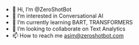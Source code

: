 - 👋 Hi, I’m @ZeroShotBot
- 👀 I’m interested in Conversational AI
- 🌱 I’m currently learning BART, TRANSFORMERS
- 💞️ I’m looking to collaborate on Text Analytics
- 📫 How to reach me asim@zeroshotbot.com

<!---
ZeroShotBot/ZeroShotBot is a ✨ special ✨ repository because its `README.md` (this file) appears on your GitHub profile.
You can click the Preview link to take a look at your changes.
--->
